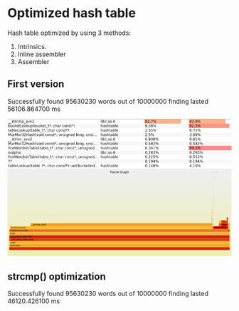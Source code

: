 # Optimized hash table

Hash table optimized by using 3 methods:
1. Intrinsics.
2. Inline assembler
3. Assembler

## First version

Successfully found 95630230 words out of 10000000
finding lasted 56106.864700 ms

![v1 list](docs/v1_list.png)
![v1 graph](docs/v1_graph.svg)

## strcmp() optimization

Successfully found 95630230 words out of 10000000
finding lasted 46120.426100 ms
